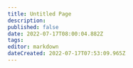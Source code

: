 ```yaml
---
title: Untitled Page
description: 
published: false
date: 2022-07-17T08:00:04.882Z
tags: 
editor: markdown
dateCreated: 2022-07-17T07:53:09.965Z
---
```


<html>
<style>@import url(https://fonts.googleapis.com/css?family=Noto+Sans);
* {
  box-sizing: border-box
}
.floating-help {
  cursor: pointer;
  display: flex;
  align-items: center;
  justify-content: center;
  color: #fff;
  position: fixed;
  bottom: 10px;
  right: 10px;
  width: 60px;
  height: 60px;
  transform: translateY(70px);
  transition: all 250ms ease-out;
  border-radius: 50%;
  opacity: 0;
  background: -moz-linear-gradient(-45deg,#183850 0,#183850 25%,#192c46 50%,#22254c 75%,#22254c 100%);
  background: -webkit-linear-gradient(-45deg,#183850 0,#183850 25%,#192c46 50%,#22254c 75%,#22254c 100%);
  background-repeat: no-repeat;
  background-attachment: fixed
}
.floating-help.enter:hover {
  opacity: 1
}
.floating-help.enter {
  transform: translateY(0);
  opacity: .6
}
.floating-help.expand {
  background: 0 0;
  width: 400px;
  max-height: 600px;
  height: 80%;
  border-radius: 0;
  cursor: auto;
  opacity: 1
}
.floating-help :focus {
  outline: 0
}
.floating-help button {
  background: 0 0;
  border: 0;
  color: #fff;
  text-transform: uppercase;
  border-radius: 3px;
  cursor: pointer
}
.floating-help .help {
  display: flex;
  flex-direction: column;
  position: absolute;
  opacity: 0;
  width: 0;
  height: 0;
  border-radius: 0;
  transition: all 250ms ease-out;
  margin: auto;
  top: 0;
  left: 0;
  right: 0;
  bottom: 0
}
.floating-help .help.enter {
  opacity: 1;
  border-radius: 0;
  margin: 0;
  width: auto;
  height: auto
}
.floating-help .help .helpheader {
  flex-shrink: 0;
  padding-bottom: 0;
  display: flex;
  background: 0 0
}
.floating-help .help .helpheader .helptitle {
  flex-grow: 1;
  flex-shrink: 1;
  padding: 0 0
}
.floating-help .help .helpheader button {
  flex-shrink: 0
}
@keyframes show-help-even {
  0% {
    margin-left: -480px
  }
  100% {
    margin-left: 0
  }
}
@-moz-keyframes show-help-even {
  0% {
    margin-left: -480px
  }
  100% {
    margin-left: 0
  }
}
@-webkit-keyframes show-help-even {
  0% {
    margin-left: -480px
  }
  100% {
    margin-left: 0
  }
}
@keyframes show-help-odd {
  0% {
    margin-right: -480px
  }
  100% {
    margin-right: 0
  }
}
@-moz-keyframes show-help-odd {
  0% {
    margin-right: -480px
  }
  100% {
    margin-right: 0
  }
}
@-webkit-keyframes show-help-odd {
  0% {
    margin-right: -480px
  }
  100% {
    margin-right: 0
  }
}
  </style>
<script src="https://cdnjs.cloudflare.com/ajax/libs/jquery/3.6.0/jquery.min.js"></script>
<script>
var element = $('.floating-help');

setTimeout(function() {
    element.addClass('enter');
}, 1000);

element.click(openElement);

function openElement() {
    element.find('>i').hide();
    element.addClass('expand');
    element.find('.help').addClass('enter');
    element.off('click', openElement);
}

function closeElement() {
    element.find('.help').removeClass('enter').hide();
    element.find('>i').show();
    element.removeClass('expand');
    setTimeout(function() {
        element.find('.help').removeClass('enter').show()
        element.click(openElement);
    }, 500);
}
</script>
<div class="floating-help">
    <i class="fa fa-lightbulb-o fa-3x" aria-hidden="true"></i>
    <div class="help">          
        <iframe src='https://ideas.botextensions.dev/embed/ideas' style="
  width: 100%;
  height: 100%;
"></iframe>
    </div>
</div>
  </html>